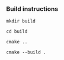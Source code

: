 ### Build instructions

```
mkdir build
```

```
cd build
```

```cmake ..```

```cmake --build .```

